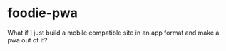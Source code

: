 # foodie-pwa
What if I just build a mobile compatible site in an app format and make a pwa out of it?
